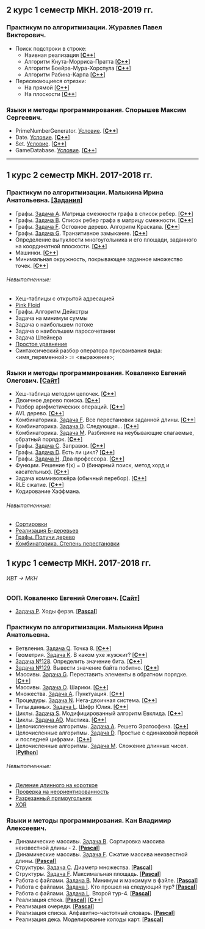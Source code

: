 ## 2 курс 1 семестр МКН. 2018-2019 гг.
### Практикум по алгоритмизации. Журавлев Павел Викторович.
* Поиск подстроки в строке:
  - Наивная реализация [[**C++**]](https://github.com/ivanovskii/UniversityTasks/blob/master/AllTasks/SubstringSearching/Brute%20Force%20algorithm.cpp)
  - Алгоритм Кнута-Морриса-Пратта [[**C++**]](https://github.com/ivanovskii/UniversityTasks/blob/master/AllTasks/SubstringSearching/Knuth-Morris-Pratt%20Algorithm.cpp)
  - Алгоритм Боейра-Мура-Хорспула [[**C++**]](https://github.com/ivanovskii/UniversityTasks/blob/master/AllTasks/SubstringSearching/Boyer-Mour-Horspul%20Algorithm.cpp)
  - Алгоритм Рабина-Карпа [[**C++**]](https://github.com/ivanovskii/UniversityTasks/blob/master/AllTasks/SubstringSearching/Rabin-Karp%20algorithm.cpp)
* Пересекающиеся отрезки:
  - На прямой [[**C++**]](https://github.com/ivanovskii/UniversityTasks/blob/master/AllTasks/SegmentIntersection(InR1).cpp)
  - На плоскости [[**C++**]]()
### Языки и методы программирования. Спорышев Максим Сергеевич.
* PrimeNumberGenerator. [Условие](https://imcs.dvfu.ru/cats/static/problem_text-cpid-1851394.html?sid=vrogmuX7NJyP5vh01BpQvsDKAVnXlV). [[**C++**]](https://github.com/ivanovskii/UniversityTasks/blob/master/AllTasks/PrimeNumberGenerator.h)
* Date. [Условие](https://imcs.dvfu.ru/cats/static/problem_text-cpid-1854592.html?sid=vrogmuX7NJyP5vh01BpQvsDKAVnXlV). [[**C++**]](https://github.com/ivanovskii/UniversityTasks/blob/master/AllTasks/Date.h)
* Set. [Условие](https://imcs.dvfu.ru/cats/static/problem_text-cpid-1854609.html?sid=vrogmuX7NJyP5vh01BpQvsDKAVnXlV). [[**C++**]](https://github.com/ivanovskii/UniversityTasks/blob/master/AllTasks/Set.h)
* GameDatabase. [Условие](https://imcs.dvfu.ru/cats/static/problem_text-cpid-1930762.html?sid=GnjKf9PbKbfMKBUS8OIcBtQ37GuXb7). [[**C++**]](https://github.com/ivanovskii/UniversityTasks/blob/master/AllTasks/GameDatabase.h)
---
## 1 курс 2 семестр МКН. 2017-2018 гг.
### Практикум по алгоритмизации. Малыкина Ирина Анатольевна. [[Задания]](https://drive.google.com/open?id=18UbFNCUJ2Sc6g4-9_Bve2ceStadzEuvf)
* Графы. [Задача A](https://informatics.msk.ru/mod/statements/view3.php?id=11743&chapterid=112628#1). Матрица смежности графа в список ребер. [[**С++**]](https://github.com/ivanovskii/UniversityTasks/blob/master/AllTasks/Graph/ListsFromAdjacencyMatrix)
* Графы. [Задача B](https://informatics.msk.ru/mod/statements/view3.php?id=11743&chapterid=112629#1). Список ребер графа в матрицу смежности. [[**С++**]](https://github.com/ivanovskii/UniversityTasks/blob/master/AllTasks/Graph/AdjacenceMatrixFromLists.cpp)
* Графы. [Задача F](https://informatics.mccme.ru/mod/statements/view3.php?id=261&chapterid=1377#1). Остовное дерево. Алгоритм Краскала. [[**С++**]](https://github.com/ivanovskii/UniversityTasks/tree/master/AllTasks/Graph/SpanningTree)
* Графы. [Задача G](https://informatics.mccme.ru/mod/statements/view3.php?id=218&chapterid=1332#1). Транзитивное замыкание. [[**C++**]](https://github.com/ivanovskii/UniversityTasks/blob/master/AllTasks/Graph/TransitiveClosure.cpp)
* Определение выпуклости многоугольника и его площади, заданного на координатной плоскости. [[**C++**]](https://github.com/ivanovskii/UniversityTasks/blob/master/AllTasks/Geometry/PolygonIsConvex.cpp)
* Машинки. [[**C++**]](https://github.com/ivanovskii/UniversityTasks/tree/master/AllTasks/ConsoleCars)
* Минимальная окружность, покрывающее заданное множество точек. [[**C++**]](https://github.com/ivanovskii/UniversityTasks/tree/master/AllTasks/Geometry/MinDisk)
###### Невыполненные:
* Хеш-таблицы с открытой адресацией
* [Pink Floid](https://informatics.mccme.ru/mod/statements/view3.php?id=218&chapterid=2598#1)
* Графы. Алгоритм Дейкстры
* Задача на минимум суммы
* Задача о наибольшем потоке
* Задача о наибольшем паросочетании
* Задача Штейнера
* [Простое уравнениe](https://informatics.mccme.ru/mod/statements/view3.php?id=1509&chapterid=3194)
* Синтаксический разбор оператора присваивания вида: <имя_переменной> := <выражение>;
### Языки и методы программирования. Коваленко Евгений Олегович. [[Сайт]](https://hackmd.io/s/B1zCbjLOz#)
* Хеш-таблица методом цепочек. [[**C++**]](https://github.com/ivanovskii/UniversityTasks/tree/master/AllTasks/HashTables/HashTable_with_chains)
* Двоичное дерево поиска. [[**C++**]](https://github.com/ivanovskii/UniversityTasks/tree/master/AllTasks/Trees/BinarySearchThree)
* Разбор арифметических операций. [[**C++**]](https://github.com/ivanovskii/UniversityTasks/tree/master/AllTasks/Trees/Parsing%20of%20arithmetic%20expressions)
* AVL дерево. [[**C++**]](https://github.com/ivanovskii/UniversityTasks/tree/master/AllTasks/Trees/AVL%20Tree)
* Комбинаторика. [Задача F](https://informatics.msk.ru/mod/statements/view3.php?id=211&chapterid=85#1). Все перестановки заданной длины. [[**C++**]](https://github.com/ivanovskii/UniversityTasks/blob/master/AllTasks/Combinatorics/GenerationPermutations.cpp)
* Комбинаторика. [Задача D](https://informatics.msk.ru/mod/statements/view3.php?id=264&chapterid=194#1). Следующая... [[**C++**]](https://github.com/ivanovskii/UniversityTasks/blob/master/AllTasks/Combinatorics/NextPermutation.cpp)
* Комбинаторика. [Задача M](https://informatics.msk.ru/mod/statements/view3.php?id=211&chapterid=92#1). Разбиение на неубывающие слагаемые, обратный порядок. [[**C++**]](https://github.com/ivanovskii/UniversityTasks/blob/master/AllTasks/Combinatorics/DecompositionIntoTerms.cpp)
* Графы. [Задача C](https://informatics.msk.ru/mod/statements/view3.php?id=193&chapterid=7#1). Заправки. [[**C++**]](https://github.com/ivanovskii/UniversityTasks/blob/master/AllTasks/Graph/GasStation.cpp)
* Графы. [Задача D](https://informatics.msk.ru/mod/statements/view3.php?id=218&chapterid=98#1). Есть ли цикл? [[**C++**]](https://github.com/ivanovskii/UniversityTasks/blob/master/AllTasks/Graph/isCycle.cpp)
* Графы. [Задача H](https://informatics.msk.ru/mod/statements/view3.php?id=218&chapterid=1334). Два профессора. [[**C++**]](https://github.com/ivanovskii/UniversityTasks/blob/master/AllTasks/Graph/2Proffesors.cpp)
* Функции. Решение f(x) = 0 (бинарный поиск, метод хорд и касательных). [[**C++**]](https://github.com/ivanovskii/UniversityTasks/tree/master/AllTasks/NumericalAlgorithms)
* Задача коммивояжёра (обычный перебор). [[**C++**]](https://github.com/ivanovskii/UniversityTasks/blob/master/AllTasks/Graph/TravelingSalesmanProblem/TravellingSalesman.cpp)
* RLE сжатие. [[**C++**]](https://github.com/ivanovskii/UniversityTasks/tree/master/AllTasks/CompressionAlgorithms/RLE)
* Кодирование Хаффмана. 
###### Невыполненные:
* [Сортировки](https://hackmd.io/s/B1zCbjLOz#90318-%D0%A1%D0%BE%D1%80%D1%82%D0%B8%D1%80%D0%BE%D0%B2%D0%BA%D0%B8)
* [Реализация Б-деревьев](https://hackmd.io/s/B1zCbjLOz#130418-B-%D0%B4%D0%B5%D1%80%D0%B5%D0%B2%D0%BE)
* [Графы. Получи дерево](https://informatics.msk.ru/mod/statements/view3.php?id=261&chapterid=182)
* [Комбинаторика. Степень перестановки](https://informatics.msk.ru/mod/statements/view3.php?id=265&chapterid=196#1)
## 1 курс 1 семестр МКН. 2017-2018 гг. 
###### _ИВТ -> МКН_
### ООП. Коваленко Евгений Олегович. [[Сайт]](https://hackmd.io/s/ByuCAi-pW#)
* [Задача P](https://informatics.mccme.ru/mod/statements/view3.php?id=5765&chapterid=111377). Ходы ферзя. [[**Pascal**]](https://github.com/ivanovskii/UniversityTasks/blob/master/AllTasks/SimpleTasks/Chess.pas)
### Практикум по алгоритмизации. Малыкина Ирина Анатольевна.
* Ветвления. [Задача Q](https://informatics.msk.ru/mod/statements/view3.php?id=11144&chapterid=112172#1). Точка 8. [[**C++**]](https://github.com/ivanovskii/UniversityTasks/blob/master/AllTasks/SimpleTasks/Point8.cpp)
* Геометрия. [Задача K](https://informatics.msk.ru/mod/statements/view3.php?id=9308&chapterid=1353#1). В каком ухе жужжит? [[**C++**]](https://github.com/ivanovskii/UniversityTasks/blob/master/AllTasks/SimpleTasks/Humming.cpp)
* [Задача №128](http://informatics.mccme.ru/mod/statements/view3.php?chapterid=128). Определить значение бита. [[**C++**]](https://github.com/ivanovskii/UniversityTasks/blob/master/AllTasks/SimpleTasks/BitValue.cpp)
* [Задача №129](http://informatics.mccme.ru/mod/statements/view3.php?chapterid=129). Вывести значение байта побитно. [[**C++**]](https://github.com/ivanovskii/UniversityTasks/blob/master/AllTasks/SimpleTasks/ByteValBitByBit.cpp)
* Массивы. [Задача G](https://informatics.msk.ru/mod/statements/view3.php?id=208&chapterid=69#1). Переставить элементы в обратном порядке. [[**C++**]](https://github.com/ivanovskii/UniversityTasks/blob/master/AllTasks/SimpleTasks/ReverseArr.cpp)
* Массивы. [Задача O](http://informatics.mccme.ru/mod/statements/view3.php?id=208&chapterid=1461). Шарики. [[**C++**]](https://github.com/ivanovskii/UniversityTasks/blob/master/AllTasks/SimpleTasks/Balls.cpp)
* Множества. [Задача A](https://informatics.msk.ru/mod/statements/view3.php?id=11544&chapterid=112470#1). Пунктуация. [[**C++**]](https://github.com/ivanovskii/UniversityTasks/blob/master/AllTasks/SimpleTasks/Punctuation.cpp)
* Процедуры. [Задача N](https://informatics.msk.ru/mod/statements/view3.php?id=11146&chapterid=112187#1). Нега-двоичная система. [[**C++**]](https://github.com/ivanovskii/UniversityTasks/blob/master/AllTasks/SimpleTasks/BinarySystem.cpp)
* Типы данных. [Задача L](https://informatics.msk.ru/mod/statements/view3.php?id=248&chapterid=1415#1). Шифр Юлия. [[**C++**]](https://github.com/ivanovskii/UniversityTasks/blob/master/AllTasks/SimpleTasks/code_Jilia.cpp)
* Циклы. [Задача S](https://informatics.msk.ru/mod/statements/view3.php?id=11145&chapterid=112220#1). Модифицированный алгоритм Евклида. [[**C++**]](https://github.com/ivanovskii/UniversityTasks/blob/master/AllTasks/SimpleTasks/Eucid's_Algorithm.cpp)
* Циклы. [Задача AD](https://informatics.msk.ru/mod/statements/view3.php?id=11145&chapterid=112231#1). Мастика. [[**C++**]](https://github.com/ivanovskii/UniversityTasks/blob/master/AllTasks/SimpleTasks/Mastic.cpp)
* Целочисленные алгоритмы. [Задача A](https://informatics.msk.ru/mod/statements/view3.php?id=11528&chapterid=112450#1). Решето Эратосфена. [[**C++**]](https://github.com/ivanovskii/UniversityTasks/blob/master/AllTasks/SimpleTasks/EratosthenesSieve.cpp)
* Целочисленные алгоритмы. [Задача D](https://informatics.msk.ru/mod/statements/view3.php?id=11528&chapterid=112453). Простые с одинаковой первой и последней цифрами. [[**C++**]](https://github.com/ivanovskii/UniversityTasks/blob/master/AllTasks/SimpleTasks/SimpleNum%20(same%20f%20and%20l).cpp)
* Целочисленные алгоритмы. [Задача M](https://informatics.msk.ru/mod/statements/view3.php?id=11528&chapterid=112462). Сложение длинных чисел. [[**Python**]](https://github.com/ivanovskii/UniversityTasks/blob/master/AllTasks/SimpleTasks/SumOf2Num.py)
###### Невыполненные:
* [Деление длинного на короткое](https://informatics.msk.ru/mod/statements/view3.php?id=11528&chapterid=112465#1)
* [Проверка на неориентированность](https://informatics.mccme.ru/mod/statements/view.php?id=7868)
* [Разрезанный прямоугольник](https://informatics.msk.ru/mod/statements/view3.php?id=1157&chapterid=458#1)
* [XOR](https://informatics.msk.ru/mod/statements/view3.php?id=&chapterid=112792#1)
### Языки и методы программирования. Кан Владимир Алексеевич.
* Динамические массивы. [Задача B](http://informatics.mccme.ru/mod/statements/view3.php?id=11545&chapterid=112483). Сортировка массива неизвестной длины - 2. [[**Pascal**]](https://github.com/ivanovskii/UniversityTasks/blob/master/AllTasks/FundDataStruct/DynamicArrays/SortingOfDinArr.pas)
* Динамические массивы. [Задача F](http://informatics.mccme.ru/mod/statements/view3.php?id=11545&chapterid=112487). Сжатие массива неизвестной длины. [[**Pascal**]](https://github.com/ivanovskii/UniversityTasks/blob/master/AllTasks/FundDataStruct/DynamicArrays/DinArrCompact.pas)
* Структуры. [Задача C](http://informatics.mccme.ru/mod/statements/view3.php?id=279&chapterid=324). Диаметр множества. [[**Pascal**]](https://github.com/ivanovskii/UniversityTasks/blob/master/AllTasks/FundDataStruct/Structures/DiameterOfSet.pas)
* Структуры. [Задача F](https://informatics.msk.ru/mod/statements/view3.php?id=279&chapterid=327). Максимальная площадь. [[**Pascal**]](https://github.com/ivanovskii/UniversityTasks/blob/master/AllTasks/FundDataStruct/Structures/MaxArea.pas)
* Работа с файлами. [Задача B](https://informatics.msk.ru/mod/statements/view3.php?id=11405&chapterid=112392). Минимум и максимум в файле. [[**Pascal**]](https://github.com/ivanovskii/UniversityTasks/blob/master/AllTasks/FundDataStruct/Files/MinMaxInFile.pas)
* Работа с файлами. [Задача I](https://informatics.msk.ru/mod/statements/view3.php?id=11405&chhttp://informatics.mccme.ru/mod/statements/view3.php?id=11405&chapterid=112399apterid=112392). Кто прошел на следующий тур? [[**Pascal**]](https://github.com/ivanovskii/UniversityTasks/blob/master/AllTasks/FundDataStruct/Files/NextTour.pas)
* Работа с файлами. [Задача L](https://informatics.msk.ru/mod/statements/view3.php?id=11405&chapterid=112402). Второй тур-4. [[**Pascal**]](https://github.com/ivanovskii/UniversityTasks/blob/master/AllTasks/FundDataStruct/Files/NextTour4.pas)
* Реализация стека. [[**Pascal**]](https://github.com/ivanovskii/UniversityTasks/blob/master/AllTasks/StackQueueDeque/Stack.pas) [[**С++**]](https://github.com/ivanovskii/UniversityTasks/blob/master/AllTasks/StackQueueDeque/Stack.cpp)
* Реализация очереди. [[**Pascal**]](https://github.com/ivanovskii/UniversityTasks/blob/master/AllTasks/StackQueueDeque/Queue.pas)
* Реализация списка. Алфавитно-частотный словарь. [[**Pascal**]](https://github.com/ivanovskii/UniversityTasks/tree/master/AllTasks/Lists/AlphabeticFrequencyDictionary/)
* Реализация дека. Моделирование колоды карт. [[**Pascal**]](https://github.com/ivanovskii/UniversityTasks/blob/master/AllTasks/StackQueueDeque/Deque.pas)
